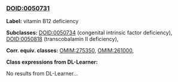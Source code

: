 
### [DOID:0050731](http://purl.obolibrary.org/obo/DOID_0050731)
**Label:** vitamin B12 deficiency

**Subclasses:** [DOID:0050734](http://purl.obolibrary.org/obo/DOID_0050734) (congenital intrinsic factor deficiency), [DOID:0050818](http://purl.obolibrary.org/obo/DOID_0050818) (transcobalamin II deficiency), 

**Corr. equiv. classes:** [OMIM:275350](http://purl.obolibrary.org/obo/OMIM_275350), [OMIM:261000](http://purl.obolibrary.org/obo/OMIM_261000), 

**Class expressions from DL-Learner:**

No results from DL-Learner...



